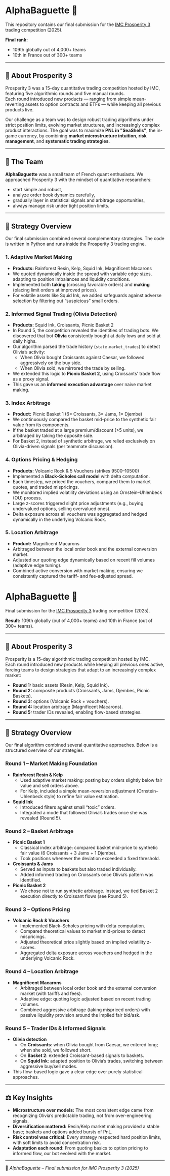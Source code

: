 # AlphaBaguette 🥖

This repository contains our final submission for the [IMC Prosperity 3](https://prosperity.imc.com/) trading competition (2025).  

**Final rank:**  
- 109th globally out of 4,000+ teams  
- 10th in France out of 300+ teams  

---

## 📜 About Prosperity 3

Prosperity 3 was a 15-day quantitative trading competition hosted by IMC, featuring five algorithmic rounds and five manual rounds.  
Each round introduced new products — ranging from simple mean-reverting assets to option contracts and ETFs — while keeping all previous products live.  

Our challenge as a team was to design robust trading algorithms under strict position limits, evolving market structures, and increasingly complex product interactions. The goal was to maximize **PNL in "SeaShells"**, the in-game currency, by combining **market microstructure intuition**, **risk management**, and **systematic trading strategies**.

---

## 👥 The Team

**AlphaBaguette** was a small team of French quant enthusiasts. We approached Prosperity 3 with the mindset of quantitative researchers:  
- start simple and robust,  
- analyze order book dynamics carefully,  
- gradually layer in statistical signals and arbitrage opportunities,  
- always manage risk under tight position limits.  

---

## 🧠 Strategy Overview

Our final submission combined several complementary strategies. The code is written in Python and runs inside the Prosperity 3 trading engine.  

### 1. Adaptive Market Making
- **Products:** Rainforest Resin, Kelp, Squid Ink, Magnificent Macarons  
- We quoted dynamically inside the spread with variable edge sizes, adapting to position imbalances and liquidity conditions.  
- Implemented both **taking** (crossing favorable orders) and **making** (placing limit orders at improved prices).  
- For volatile assets like Squid Ink, we added safeguards against adverse selection by filtering out “suspicious” small orders.

### 2. Informed Signal Trading (Olivia Detection)
- **Products:** Squid Ink, Croissants, Picnic Basket 2  
- In Round 5, the competition revealed the identities of trading bots. We discovered that bot **Olivia** consistently bought at daily lows and sold at daily highs.  
- Our algorithm parsed the trade history (`state.market_trades`) to detect Olivia’s activity:  
  - When Olivia bought Croissants against Caesar, we followed aggressively on the buy side.  
  - When Olivia sold, we mirrored the trade by selling.  
- We extended this logic to **Picnic Basket 2**, using Croissants’ trade flow as a proxy signal.  
- This gave us an **informed execution advantage** over naive market making.

### 3. Index Arbitrage
- **Product:** Picnic Basket 1 (6× Croissants, 3× Jams, 1× Djembe)  
- We continuously compared the basket mid-price to the synthetic fair value from its components.  
- If the basket traded at a large premium/discount (>5 units), we arbitraged by taking the opposite side.  
- For Basket 2, instead of synthetic arbitrage, we relied exclusively on Olivia-driven signals (per teammate discussion).

### 4. Options Pricing & Hedging
- **Products:** Volcanic Rock & 5 Vouchers (strikes 9500–10500)  
- Implemented a **Black–Scholes call model** with delta computation.  
- Each timestep, we priced the vouchers, compared them to market quotes, and traded mispricings.  
- We monitored implied volatility deviations using an Ornstein–Uhlenbeck (OU) process.  
- Large z-scores triggered slight price adjustments (e.g., buying undervalued options, selling overvalued ones).  
- Delta exposure across all vouchers was aggregated and hedged dynamically in the underlying Volcanic Rock.

### 5. Location Arbitrage
- **Product:** Magnificent Macarons  
- Arbitraged between the local order book and the external conversion market.  
- Adjusted our quoting edge dynamically based on recent fill volumes (adaptive edge tuning).  
- Combined active conversion with market making, ensuring we consistently captured the tariff- and fee-adjusted spread.

# AlphaBaguette 🥖

Final submission for the [IMC Prosperity 3](https://prosperity.imc.com/) trading competition (2025).  

**Result:** 109th globally (out of 4,000+ teams) and 10th in France (out of 300+ teams).  

---

## 📜 About Prosperity 3

Prosperity is a 15-day algorithmic trading competition hosted by IMC.  
Each round introduced new products while keeping all previous ones active, forcing teams to design strategies that adapt to an increasingly complex market:

- **Round 1:** basic assets (Resin, Kelp, Squid Ink).  
- **Round 2:** composite products (Croissants, Jams, Djembes, Picnic Baskets).  
- **Round 3:** options (Volcanic Rock + vouchers).  
- **Round 4:** location arbitrage (Magnificent Macarons).  
- **Round 5:** trader IDs revealed, enabling flow-based strategies.  

---

## 🧠 Strategy Overview

Our final algorithm combined several quantitative approaches. Below is a structured overview of our strategies.

### **Round 1 – Market Making Foundation**
- **Rainforest Resin & Kelp**  
  - Used adaptive market making: posting buy orders slightly below fair value and sell orders above.  
  - For Kelp, included a simple mean-reversion adjustment (Ornstein–Uhlenbeck style) to refine fair value estimation.  
- **Squid Ink**  
  - Introduced filters against small “toxic” orders.  
  - Integrated a mode that followed Olivia’s trades once she was revealed (Round 5).

### **Round 2 – Basket Arbitrage**
- **Picnic Basket 1**  
  - Classical index arbitrage: compared basket mid-price to synthetic fair value (6 Croissants + 3 Jams + 1 Djembe).  
  - Took positions whenever the deviation exceeded a fixed threshold.  
- **Croissants & Jams**  
  - Served as inputs to baskets but also traded individually.  
  - Added informed trading on Croissants once Olivia’s pattern was identified.  
- **Picnic Basket 2**  
  - We chose not to run synthetic arbitrage. Instead, we tied Basket 2 execution directly to Croissant flows (see Round 5).

### **Round 3 – Options Pricing**
- **Volcanic Rock & Vouchers**  
  - Implemented Black–Scholes pricing with delta computation.  
  - Compared theoretical values to market mid-prices to detect mispricings.  
  - Adjusted theoretical price slightly based on implied volatility z-scores.  
  - Aggregated delta exposure across vouchers and hedged in the underlying Volcanic Rock.  

### **Round 4 – Location Arbitrage**
- **Magnificent Macarons**  
  - Arbitraged between local order book and the external conversion market (with tariffs and fees).  
  - Adaptive edge: quoting logic adjusted based on recent trading volumes.  
  - Combined aggressive arbitrage (taking mispriced orders) with passive liquidity provision around the implied fair bid/ask.

### **Round 5 – Trader IDs & Informed Signals**
- **Olivia detection**  
  - On **Croissants**: when Olivia bought from Caesar, we entered long; when she sold, we followed short.  
  - On **Basket 2**: extended Croissant-based signals to baskets.  
  - On **Squid Ink**: adapted position to Olivia’s trades, switching between aggressive buy/sell modes.  
- This flow-based logic gave a clear edge over purely statistical approaches.

---

## ⚖️ Key Insights

- **Microstructure over models:** The most consistent edge came from recognizing Olivia’s predictable trading, not from over-engineering signals.  
- **Diversification mattered:** Resin/Kelp market making provided a stable base; baskets and options added bursts of PnL.  
- **Risk control was critical:** Every strategy respected hard position limits, with soft limits to avoid concentration risk.  
- **Adaptation each round:** From quoting basics to option pricing to informed flow, our bot evolved with the market.  

---

🥖 *AlphaBaguette – Final submission for IMC Prosperity 3 (2025)*  
